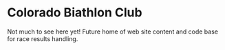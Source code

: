 # Colorado Biathlon Club 

Not much to see here yet! Future home of web site content and code base for race results handling.
